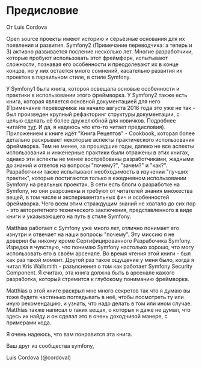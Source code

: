 # Предисловие


От Luis Cordova


Open source проекты имеют историю и серьёзные основания для их появления и развития. Symfony2 (Примечание переводчика: а теперь и 3) активно развивается посление несколько лет. Многие разработчики, которые пробуют использовать этот фреймфорк, испытывают сложности, познавая его особенности и преодолевают их в конце концов, но у них остается много сомнений, касательно развития их проектов в парвильном стиле, в стиле Symfony.


У Symfony1 была книга, котороя освещала основые особенности и практики в использовании этого фреймворка. У Symfony2 также есть книга, которая является основной документацией для него (Примечание переводчика: на начало августа 2016 года это уже не так - был произведен крупный рефакторинг структуры документации, с целью сделать её более дружелюбной для новичков. Подробнее читайте [тут](http://symfony.com/blog/introducing-the-new-symfony-documentation). И да, я надеюсь что кто-то читает предисловия). Приложением к книге идёт "Книга Рецептов" - Cookbook, которая более детально раскрывает некоторые аспекты практического использования фреймворка. Тем не менее, за прошедшие годы, далеко не все аспекты использования и инженерные практики были отражены в этих книгах, однако эти аспекты не менее востребованы разработчиками, жадными до знаний и ответов на вопросы "почему?", "зачем?" и "как?". Разработчики также испытывают необходимость в изучении "лучших практик", которые постигаются только в ежедневном использовании Symfony на реальных проектах. В сети есть блоги о разработке на Symfony, но они разрознены и требуют от читателей знания множества вещей, в том числе и экспериментальных фич и особенностей фреймворка. Чего всем этим страждущим знаний не хватало до сих пор - это авторитетного технического заключения, представленного в виде книги и указывающего на путь в стиле Symfony.


Matthias работает с Symfony уже много лет, отлично понимает его изнутри и отвечает на наши вопросы "почему". Эту миссию я не доверил бы никому кроме Сертифицированного Разрабочика Symfony. Изредка я чувствую, что понимаю Symfony настолько хорошо, что могу использовать его в своём арсенале. Во время чтения этой книги - был как раз такой момент. Другой раз такое ощущение у меня было, когда я читал Kris
Wallsmith - разъяснения о том как работает Symfony Security Component. Я считаю, эта книга должна быть в арсенале кажого разработка, который стремится к глубокому пониманию фреймворка.


Matthias в этой книге раскрыл мне много секретов так что я думаю вы тоже будете частенько поглядывать в неё, чтобы посмотреть ту или иную рекомендацию, и узнать, что надо делать в том или ином случае. Matthias также написал о таких вещах, о которых я даже не думал, что здесь их найду и он сделал это в очень доходчивой манере, с примерами кода.


Я очень надеюсь, что вам понравится эта книга.

Ваш друг из сообщества symfony,

Luis Cordova (@cordoval)